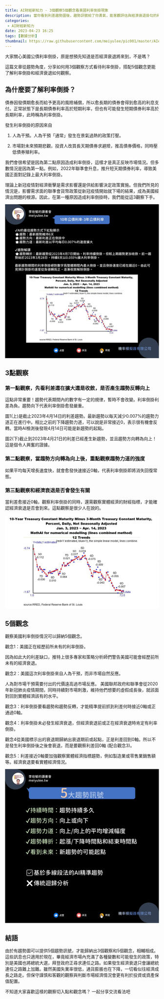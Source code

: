 ```yaml
---
title: AI財經新知力 - 3個觀察5個觀念看美國利率倒掛現象
description: 當你看到利差趨勢圖後，趨勢訊號給了你勇氣，能客觀評估與經濟衰退掛勾的利率倒掛現象。內容是3個可以依循的觀察方法，以及5個歸納出來的美國利率倒掛觀念。
categories:
 - AI財經新知力
date: 2023-04-23 16:25
tags: [數據分析]
thumbnail: https://raw.githubusercontent.com/meiyulee/pic001/master/AIecon/free14letecture_04.JPG
---
```


大家關心美國公債利率倒掛，原是想預先知道是否經濟衰退將來到，不是嗎？

這篇文章從趨勢角度，分享如何用3個觀察方式看待利率倒掛，搭配5個觀念更能了解利率倒掛和經濟衰退如何觀察。

## 為什麼要了解利率倒掛？

債券因發債期愈長而給予更高的風險補償，所以愈長期的債券會得到愈高的利息支付。正常狀態下是長期債券利率高於短期利率，但也有可能發生短期債券利率高於長期利率，此時稱為利率倒掛。


發生利率倒掛的原因來自

1. 人為干預。人為干預「通常」發生在景氣過熱的政策打壓。

2. 市場對未來預期悲觀，投資人改買長天期債券求避險，推高債券價格，同時壓低債券殖利率。


我們會很希望是因為第二點原因造成利率倒掛，這樣才是真正反映市場情況。但多數情況是因為第一點。例如，2022年聯準會升息，推升短天期債券利率，導致美國正面對記錄上最大利率倒掛。

理論上新冠疫情對經濟衝擊是需求影響還是供給影響決定政策實施。但我們所見的情況是，影響需求面的聯準會貨幣政策從新冠疫情開始就下場的結果，成為美國經濟出問題的根源。因此，在第一種原因造成利率倒掛時，我們能從這3觀察下手。

![](https://raw.githubusercontent.com/meiyulee/pic001/master/AIecon/free14letecture_04.JPG)

## 3點觀察

### 第一點觀察，先看利差還在擴大還是收斂，是否產生趨勢反轉向上

這點非常重要！趨勢代表期間內的數字有一定的規律，暫時不會改變。利率倒掛利差為負。趨勢向下代表利率倒掛愈發嚴重。

圖1(上)是截止2023年4月14日的利差趨勢。最新趨勢以每天減少0.007%的趨勢力道正在進行中。相比之前的下降趨勢力道，可以說是非常接近0，表示很有機會反轉。當時AI檢測後發現4月14日可能是新趨勢的起點。

圖2(下)截止到2023年4月21日的利差已經產生新趨勢，並且趨勢方向轉為向上！這是個令人興奮的證據。

### 第二點觀察，當趨勢方向轉為向上後，重點觀察趨勢力道的強度

如果平均每天增長速度快，就會愈發快速接近0軸，代表利率倒掛即將消失回復常態。

### 第三點觀察和經濟衰退是否會發生有關

當利差愈接近0軸，觀察利率倒掛的同時，還需觀察實體經濟的財經指標，才能確認經濟衰退是否會到來。這點觀察是很少人在說的。

![](https://raw.githubusercontent.com/meiyulee/pic001/master/AIecon/T10Y3M.png)

## 5個觀念

觀察美國利率倒掛情況可以歸納5個觀念。


觀念1：美國正在經歷前所未有的利率倒掛。

因為如此大的利差缺口，推特上很多專家和策略分析師們警告美國可能會經歷前所未有的經濟衰退。


觀念2：美國這次利率倒掛來自人為干預，而非市場自然反應。

人為對市場干預需要付出的代價遠高過市場反應。
美國聯邦政府和聯準會從2020年新冠肺炎疫情期間，同時持續對市場刺激，維持他們想要的虛假成長後，就該面對回到實體經濟該有的水平。


觀念3：利率倒掛要看趨勢和趨勢反轉，才能精準提前抓到利差何時接近0軸或正通過0軸。


觀念4：利率倒掛未必發生經濟衰退，但經濟衰退前或正在經濟衰退時肯定有利率倒掛。

觀念4從美國標示出的衰退期歸納出衰退期前或起點，正是利差回到0軸。所以不是發生利率倒掛後之後會衰退，而是要觀察利差回0軸 (配合觀念3)。


觀念5：利差接近0軸要加強觀察實體經濟指標趨勢，例如製造業或零售業銷售額等。經濟衰退要看實體經濟情況。

![](https://raw.githubusercontent.com/meiyulee/pic001/master/AIecon/free14letecture_60.JPG)

## 結語

由於有趨勢圖可以提供5個趨勢訊號，才能歸納出3個觀察和5個觀念，相輔相成。這些訊息也只適用於現在，畢竟經濟市場內充滿了各種變數和可能發生的政策，特別是美國也將總統大選，拜登政府正尋求連任之路。如果發生經濟衰退只會讓總統連任之路難上加難。雖然美國失業率很低，通貨膨脹也在下降，一切看似往經濟成長之路走。但保守謹慎和客觀的觀察與判斷市場經濟情況會更有利於投資或資產保值配置。

不知道大家喜歡這樣的觀察切入點和觀念嗎？
一起分享交流看法吧

